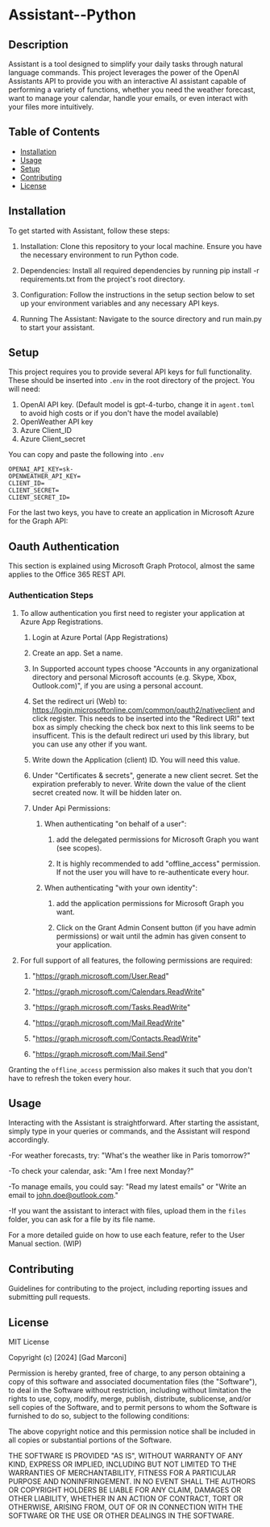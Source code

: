 # Assistant--Python

## Description

Assistant is a tool designed to simplify your daily tasks through natural language commands. This project leverages the power of the OpenAI Assistants API to provide you with an interactive AI assistant capable of performing a variety of functions, whether you need the weather forecast, want to manage your calendar, handle your emails, or even interact with your files more intuitively.

## Table of Contents

- [Installation](#installation)
- [Usage](#usage)
- [Setup](#setup)
- [Contributing](#contributing)
- [License](#license)

## Installation

To get started with Assistant, follow these steps:

 1. Installation: Clone this repository to your local machine. Ensure you have the necessary environment to run Python code.

 2. Dependencies: Install all required dependencies by running pip install -r requirements.txt from the project's root directory.

 3. Configuration: Follow the instructions in the setup section below to set up your environment variables and any necessary API keys.

 4. Running The Assistant: Navigate to the source directory and run main.py to start your assistant.

## Setup

This project requires you to provide several API keys for full functionality. These should be inserted into `.env` in the root directory of the project. You will need:

1. OpenAI API key. (Default model is gpt-4-turbo, change it in `agent.toml` to avoid high costs or if you don't have the model available)
2. OpenWeather API key
3. Azure Client_ID
4. Azure Client_secret

You can copy and paste the following into `.env`

```text
OPENAI_API_KEY=sk-
OPENWEATHER_API_KEY=
CLIENT_ID=
CLIENT_SECRET=
CLIENT_SECRET_ID=
```

For the last two keys, you have to create an application in Microsoft Azure for the Graph API:

## Oauth Authentication

This section is explained using Microsoft Graph Protocol, almost the same applies to the Office 365 REST API.

### Authentication Steps

1. To allow authentication you first need to register your application at Azure App Registrations.

    1. Login at Azure Portal (App Registrations)

    2. Create an app. Set a name.

    3. In Supported account types choose "Accounts in any organizational directory and personal Microsoft accounts (e.g. Skype, Xbox, Outlook.com)", if you are using a personal account.

    4. Set the redirect uri (Web) to: <https://login.microsoftonline.com/common/oauth2/nativeclient> and click register. This needs to be inserted into the "Redirect URI" text box as simply checking the check box next to this link seems to be insufficent. This is the default redirect uri used by this library, but you can use any other if you want.

    5. Write down the Application (client) ID. You will need this value.

    6. Under "Certificates & secrets", generate a new client secret. Set the expiration preferably to never. Write down the value of the client secret created now. It will be hidden later on.

    7. Under Api Permissions:

        1. When authenticating "on behalf of a user":

            1. add the delegated permissions for Microsoft Graph you want (see scopes).

            2. It is highly recommended to add "offline_access" permission. If not the user you will have to re-authenticate every hour.

        2. When authenticating "with your own identity":

            1. add the application permissions for Microsoft Graph you want.

            2. Click on the Grant Admin Consent button (if you have admin permissions) or wait until the admin has given consent to your application.

2. For full support of all features, the following permissions are required:

    1. "<https://graph.microsoft.com/User.Read>"

    2. "<https://graph.microsoft.com/Calendars.ReadWrite>"

    3. "<https://graph.microsoft.com/Tasks.ReadWrite>"

    4. "<https://graph.microsoft.com/Mail.ReadWrite>"

    5. "<https://graph.microsoft.com/Contacts.ReadWrite>"

    6. "<https://graph.microsoft.com/Mail.Send>"

Granting the `offline_access` permission also makes it such that you don't have to refresh the token every hour.

## Usage

Interacting with the Assistant is straightforward. After starting the assistant, simply type in your queries or commands, and the Assistant will respond accordingly.

 -For weather forecasts, try: "What's the weather like in Paris tomorrow?"

 -To check your calendar, ask: "Am I free next Monday?"

 -To manage emails, you could say: "Read my latest emails" or "Write an email to <john.doe@outlook.com>."

 -If you want the assistant to interact with files, upload them in the `files` folder, you can ask for a file by its file name.

For a more detailed guide on how to use each feature, refer to the User Manual section. (WIP)

## Contributing

Guidelines for contributing to the project, including reporting issues and submitting pull requests.

## License

MIT License

Copyright (c) [2024] [Gad Marconi]

Permission is hereby granted, free of charge, to any person obtaining a copy
of this software and associated documentation files (the "Software"), to deal
in the Software without restriction, including without limitation the rights
to use, copy, modify, merge, publish, distribute, sublicense, and/or sell
copies of the Software, and to permit persons to whom the Software is
furnished to do so, subject to the following conditions:

The above copyright notice and this permission notice shall be included in all
copies or substantial portions of the Software.

THE SOFTWARE IS PROVIDED "AS IS", WITHOUT WARRANTY OF ANY KIND, EXPRESS OR
IMPLIED, INCLUDING BUT NOT LIMITED TO THE WARRANTIES OF MERCHANTABILITY,
FITNESS FOR A PARTICULAR PURPOSE AND NONINFRINGEMENT. IN NO EVENT SHALL THE
AUTHORS OR COPYRIGHT HOLDERS BE LIABLE FOR ANY CLAIM, DAMAGES OR OTHER
LIABILITY, WHETHER IN AN ACTION OF CONTRACT, TORT OR OTHERWISE, ARISING FROM,
OUT OF OR IN CONNECTION WITH THE SOFTWARE OR THE USE OR OTHER DEALINGS IN THE
SOFTWARE.
